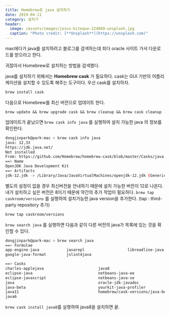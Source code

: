```yaml
---
title: Homebrew로 java 설치하기
date: 2019-04-11
category: 설치기
header:
  image: /assets/images/jesus-kiteque-224069-unsplash.jpg
  caption: "Photo credit: [**Unsplash**](https://unsplash.com)"
---
```


mac에다가 java를 설치하려고 블로그를 검색하는데 죄다 oracle 사이트 가서 다운로드를 받으라고 한다.

귀찮아서 Homebrew로 설치하는 방법을 검색했다.

java를 설치하기 위해서는 **Homebrew cask** 가 필요하다. cask는 GUI 기반의 어플리케이션을 설치할 수 있도록 해주는 도구이다. 우선 cask를 설치하자.

```sh
brew install cask
```

다음으로 Homebrew를 최신 버전으로 업데이트 한다.

```shell
brew update && brew upgrade cask && brew cleanup && brew cask cleanup
```

업데이트가 끝났으면 `brew cask info java` 를 실행하여 설치 가능한 java 의 정보를 확인한다.

```sh
dongjinpark@park-mac > brew cask info java
java: 12,33
https://jdk.java.net/
Not installed
From: https://github.com/Homebrew/homebrew-cask/blob/master/Casks/java.rb
==> Name
OpenJDK Java Development Kit
==> Artifacts
jdk-12.jdk -> /Library/Java/JavaVirtualMachines/openjdk-12.jdk (Generic Artifact)
```

별도의 설정이 없을 경우 최신버전을 안내하기 때문에 설치 가능한 버전이 12로 나온다. 내가 설치하고 싶은 버전은 8이기 때문에 약간의 추가 작업이 필요하다. `brew tap caskroom/versions` 를 실행하여 설치가능한 java version을 추가한다. (tap : third-party repository 추가)

```sh
brew tap caskroom/versions
```

`brew search java` 를 실행하면 다음과 같이 다른 버전의 java가 목록에 있는 것을 확인할 수 있다.

```sh
dongjinpark@park-mac > brew search java
==> Formulae
app-engine-java            javarepl                   libreadline-java
google-java-format         jslint4java

==> Casks
charles-applejava                        java8
eclipse-java                             netbeans-java-ee
eclipse-javascript                       netbeans-java-se
java                                     oracle-jdk-javadoc
java-beta                                yourkit-java-profiler
java11                                   homebrew/cask-versions/java-beta
java6
```

`brew cask install java8`를 실행하여 java8을 설치하면 끝.
